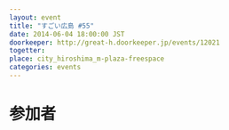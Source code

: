 ```yaml
---
layout: event
title: "すごい広島 #55"
date: 2014-06-04 18:00:00 JST
doorkeeper: http://great-h.doorkeeper.jp/events/12021
togetter: 
place: city_hiroshima_m-plaza-freespace
categories: events
---
```


# 参加者

